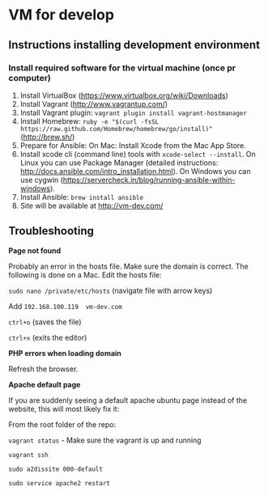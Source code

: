 VM for develop
==============

## Instructions installing development environment

### Install required software for the virtual machine (once pr computer)
1. Install VirtualBox (<https://www.virtualbox.org/wiki/Downloads>)
2. Install Vagrant (<http://www.vagrantup.com/>)
3. Install Vagrant plugin: ```vagrant plugin install vagrant-hostmanager```
4. Install Homebrew: ```ruby -e "$(curl -fsSL https://raw.github.com/Homebrew/homebrew/go/install)"``` (<http://brew.sh/>)
5. Prepare for Ansible: On Mac: Install Xcode from the Mac App Store.
6. Install xcode cli (command line) tools with ```xcode-select --install```. On Linux you can use Package Manager (detailed instructions: http://docs.ansible.com/intro_installation.html). On Windows you can use cygwin (https://servercheck.in/blog/running-ansible-within-windows).
7. Install Ansible: ```brew install ansible```
8. Site will be available at http://vm-dev.com/
## Troubleshooting

**Page not found**

Probably an error in the hosts file. Make sure the domain is correct. The following is done on a Mac. Edit the hosts file:

```sudo nano /private/etc/hosts``` (navigate file with arrow keys)

Add ```192.168.100.119	vm-dev.com```

```ctrl+o``` (saves the file)

```ctrl+x``` (exits the editor)

**PHP errors when loading domain**

Refresh the browser.

**Apache default page**

If you are suddenly seeing a default apache ubuntu page instead of the website, this will most likely fix it:

From the root folder of the repo:

```vagrant status``` - Make sure the vagrant is up and running

```vagrant ssh```

```sudo a2dissite 000-default```

```sudo service apache2 restart```

